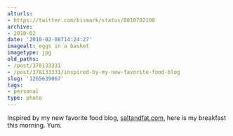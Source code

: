 ```yaml
---
alturls:
- https://twitter.com/bismark/status/8810702100
archive:
- 2010-02
date: '2010-02-08T14:24:27'
imagealt: eggs in a basket
imagetype: jpg
old_paths:
- /post/378133331
- /post/378133331/inspired-by-my-new-favorite-food-blog
slug: '1265639067'
tags:
- personal
type: photo
---
```


Inspired by my new favorite food blog, [saltandfat.com][1], here is my
breakfast this morning. Yum.

[1]: http://saltandfat.com/post/374443122/eggs-in-a-basket
